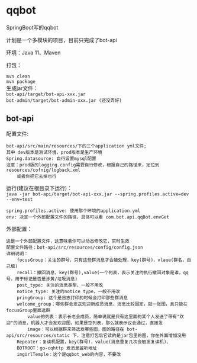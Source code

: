 # qqbot
SpringBoot写的qqbot

计划是一个多模块的项目，目前只完成了bot-api

环境：Java 11、Maven

打包：

`mvn clean`  
`mvn package`  
生成jar文件：   
`bot-api/target/bot-api-xxx.jar`  
`bot-admin/target/bot-admin-xxx.jar (还没弄好)`

## bot-api

配置文件:

    bot-api/src/main/resources/下的三个application yml文件;
    其中 dev版本是测试环境，prod版本是生产环境
    Spring.datasource: 自行设置mysql配置
    注意：prod版的logging.config需要自行修改，根据自己的路径来，定位到resources/cofnig/logback.xml
        或者你把它去掉也行




运行(建议在根目录下运行)：   
`java -jar bot-api/target/bot-api-xxx.jar --spring.profiles.active=dev --env=test`  
    
    spring.profiles.active: 使用那个环境的application.yml 
    env: 决定一个外部配置文件的路径，具体可以看 com.bot.api.qqBot.envGet

外部配置：  

    这是一个外部配置文件，这意味着你可以动态修改它，实时生效
    配置文件路径：bot-api/src/resources/config/config.json
    详细说明：
        focusGroup：关注的群号，只有这些群消息才会被处理，key(群号)，vlaue(群名，自己填)
        recall：撤回消息，key(群号),value(一个列表，表示关注的执行撤回对象是谁，qq号，用于标记是否是涉黄/垃圾消息)
        post_type: 关注的消息类型，一般不用改
        notice_type: 关注的notice type，一般不用改
        pringGroup: 这个是日志打印的时候会打印那些群消息
        welcome_group：哪些群会发送欢迎新成员消息，消息比较固定，就一张图，且只能在focusGroup里面选群
            value的列表：表示长老会成员，简单说就是只有这里面的某个人发送了带有"欢迎"的消息，机器人才会发欢迎图，如果是空列表，那么就表示议会通过，直接发
            image：可以根据群来筛选发哪些图，图的路径在 bot-api/src/resources/static 下，注意打包后它读的是jar包里的图，你在外面增加没用
        Repeater：复读机配置，key(群号)，value(消息重复几次会触发复读机)、
        BOTROOT：go-cqhttp 发消息监听地址
        imgUrlTemple：这个是qqbot_web的内容，不要改